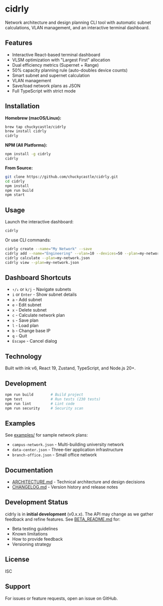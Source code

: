 # cidrly

Network architecture and design planning CLI tool with automatic subnet calculations, VLAN management, and an interactive terminal dashboard.

## Features

- Interactive React-based terminal dashboard
- VLSM optimization with "Largest First" allocation
- Dual efficiency metrics (Supernet + Range)
- 50% capacity planning rule (auto-doubles device counts)
- Smart subnet and supernet calculation
- VLAN management
- Save/load network plans as JSON
- Full TypeScript with strict mode

## Installation

**Homebrew (macOS/Linux):**

```bash
brew tap chuckycastle/cidrly
brew install cidrly
cidrly
```

**NPM (All Platforms):**

```bash
npm install -g cidrly
cidrly
```

**From Source:**

```bash
git clone https://github.com/chuckycastle/cidrly.git
cd cidrly
npm install
npm run build
npm start
```

## Usage

Launch the interactive dashboard:

```bash
cidrly
```

Or use CLI commands:

```bash
cidrly create --name="My Network" --save
cidrly add --name="Engineering" --vlan=10 --devices=50 --plan=my-network.json
cidrly calculate --plan=my-network.json
cidrly view --plan=my-network.json
```

## Dashboard Shortcuts

- `↑/↓` or `k/j` - Navigate subnets
- `i` or `Enter` - Show subnet details
- `a` - Add subnet
- `e` - Edit subnet
- `x` - Delete subnet
- `c` - Calculate network plan
- `s` - Save plan
- `l` - Load plan
- `b` - Change base IP
- `q` - Quit
- `Escape` - Cancel dialog

## Technology

Built with ink v6, React 19, Zustand, TypeScript, and Node.js 20+.

## Development

```bash
npm run build        # Build project
npm test             # Run tests (230 tests)
npm run lint         # Lint code
npm run security     # Security scan
```

## Examples

See [examples/](examples/) for sample network plans:

- `campus-network.json` - Multi-building university network
- `data-center.json` - Three-tier application infrastructure
- `branch-office.json` - Small office network

## Documentation

- [ARCHITECTURE.md](ARCHITECTURE.md) - Technical architecture and design decisions
- [CHANGELOG.md](CHANGELOG.md) - Version history and release notes

## Development Status

cidrly is in **initial development** (v0.x.x). The API may change as we gather feedback and refine features. See [BETA_README.md](BETA_README.md) for:

- Beta testing guidelines
- Known limitations
- How to provide feedback
- Versioning strategy

## License

ISC

## Support

For issues or feature requests, open an issue on GitHub.
